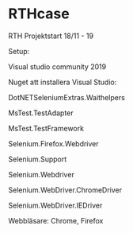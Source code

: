 # RTHcase
RTH
Projektstart 18/11 - 19

Setup:

Visual studio community 2019

Nuget att installera Visual Studio: 

DotNETSeleniumExtras.Waithelpers

MsTest.TestAdapter

MsTest.TestFramework

Selenium.Firefox.Webdriver

Selenium.Support

Selenium.Webdriver

Selenium.WebDriver.ChromeDriver

Selenium.WebDriver.IEDriver


Webbläsare: Chrome, Firefox
